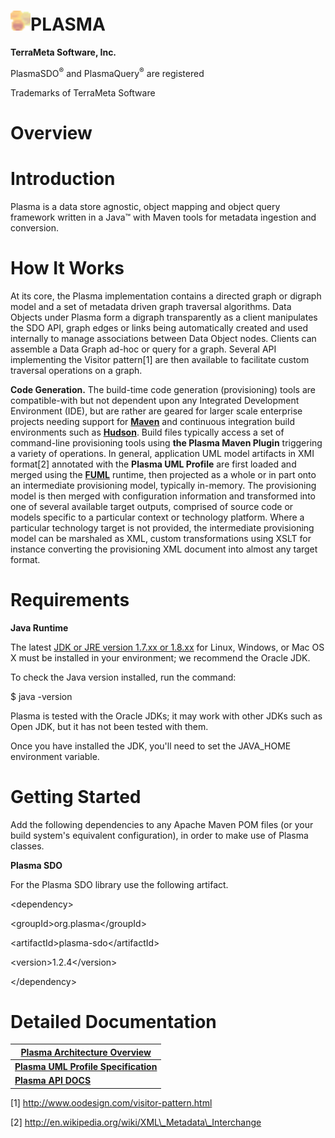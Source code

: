 <img src="images/media/plasma_32_transp.png" alt="icon2" width="32" height="32"/>**PLASMA** 
======================================================================================

**TerraMeta Software, Inc.**

PlasmaSDO<sup>®</sup> and PlasmaQuery<sup>®</sup> are registered

Trademarks of TerraMeta Software

Overview
========

<span id="_Toc135028939" class="anchor"><span id="_Toc495460092" class="anchor"><span id="_Toc498843305" class="anchor"><span id="_Toc24906349" class="anchor"></span></span></span></span>

**Introduction**
================

Plasma is a data store agnostic, object mapping and object query framework written in a Java™ with Maven tools for metadata ingestion and conversion.

**How It Works**
================

At its core, the Plasma implementation contains a directed graph or digraph model and a set of metadata driven graph traversal algorithms. Data Objects under Plasma form a digraph transparently as a client manipulates the SDO API, graph edges or links being automatically created and used internally to manage associations between Data Object nodes. Clients can assemble a Data Graph ad-hoc or query for a graph. Several API implementing the Visitor pattern[1] are then available to facilitate custom traversal operations on a graph.

**Code Generation.** The build-time code generation (provisioning) tools are compatible-with but not dependent upon any Integrated Development Environment (IDE), but are rather are geared for larger scale enterprise projects needing support for [**Maven**](http://maven.apache.org/) and continuous integration build environments such as [**Hudson**](http://hudson-ci.org). Build files typically access a set of command-line provisioning tools using **the Plasma Maven Plugin** triggering a variety of operations. In general, application UML model artifacts in XMI format[2] annotated with the **Plasma UML Profile** are first loaded and merged using the [**FUML**](http://portal.modeldriven.org/project/foundationalUML) runtime, then projected as a whole or in part onto an intermediate provisioning model, typically in-memory. The provisioning model is then merged with configuration information and transformed into one of several available target outputs, comprised of source code or models specific to a particular context or technology platform. Where a particular technology target is not provided, the intermediate provisioning model can be marshaled as XML, custom transformations using XSLT for instance converting the provisioning XML document into almost any target format.

**Requirements**
================

**Java Runtime**

The latest [JDK or JRE version 1.7.xx or 1.8.xx](http://www.java.com/en/download/manual.jsp) for Linux, Windows, or Mac OS X must be installed in your environment; we recommend the Oracle JDK.

To check the Java version installed, run the command:

$ java -version

Plasma is tested with the Oracle JDKs; it may work with other JDKs such as Open JDK, but it has not been tested with them.

Once you have installed the JDK, you'll need to set the JAVA\_HOME environment variable.

**Getting Started**
===================

Add the following dependencies to any Apache Maven POM files (or your build system's equivalent configuration), in order to make use of Plasma classes.

**Plasma SDO**

For the Plasma SDO library use the following artifact.

&lt;dependency&gt;

&lt;groupId&gt;org.plasma&lt;/groupId&gt;

&lt;artifactId&gt;plasma-sdo&lt;/artifactId&gt;

&lt;version&gt;1.2.4&lt;/version&gt;

&lt;/dependency&gt;

**Detailed Documentation**
==========================

| [**Plasma Architecture Overview**](http://plasma-framework.github.io/plasma/arch_overview/Plasma-Architecture-Overview) |
|------------------------------------------------------------------------------------------------------------------|
| [**Plasma UML Profile Specification**](http://plasma-framework.github.io/plasma/uml-profile/Plasma-UML-Profile)         |
| [**Plasma API DOCS**](http://plasma-framework.github.io/plasma/apidocs/index.html)                                      |

[1] http://www.oodesign.com/visitor-pattern.html

[2] http://en.wikipedia.org/wiki/XML\_Metadata\_Interchange
